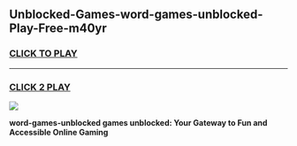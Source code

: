 
## Unblocked-Games-word-games-unblocked-Play-Free-m40yr
<h3>
<a href="https://premium76.site?title=word-games-unblocked&ref=18A1">CLICK TO PLAY</a></h3>
<hr>

<h3>
<a href="https://premium76.site?title=word-games-unblocked&ref=18A1">CLICK 2 PLAY</a>
  
</h3>

<a href="https://premium76.site?title=word-games-unblocked&ref=18A1"><img src="https://clearcache.store/games.png"></a>


**word-games-unblocked games unblocked: Your Gateway to Fun and Accessible Online Gaming**
